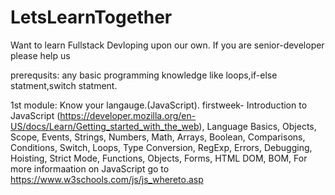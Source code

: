 # LetsLearnTogether
Want to learn Fullstack Devloping upon our own. If you are senior-developer please help us

prerequsits:
  any basic programming knowledge like loops,if-else statment,switch statment.
  
  1st module:
      Know your langauge.(JavaScript).
      firstweek-
              Introduction to JavaScript (https://developer.mozilla.org/en-US/docs/Learn/Getting_started_with_the_web),
              Language Basics, 
              Objects,
              Scope,
              Events,
              Strings,
              Numbers,
              Math,
              Arrays,
              Boolean,
              Comparisons,
              Conditions,
              Switch,
              Loops,
              Type Conversion,
              RegExp,
              Errors,
              Debugging,
              Hoisting,
              Strict Mode,
              Functions,
              Objects,
              Forms,
              HTML DOM,
              BOM,
              For more informaation on JavaScript go to https://www.w3schools.com/js/js_whereto.asp
  

